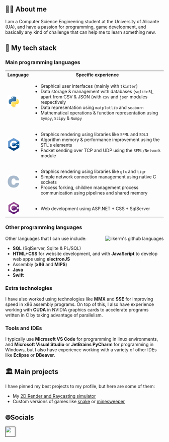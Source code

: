 ## 👨‍🎓 About me
I am a Computer Science Engineering student at the University of Alicante (UA), and have a passion for programming, game development, and basically any kind of challenge that can help me to learn something new.

## 🧱 My tech stack
### Main programming languages
<table>
  <tr>
    <th>Language</th>
    <th>Specific experience</th>
  </tr>
  <tr>
    <td>
      <a title="Python" alt="Python" href="https://www.python.org" target="_blank" rel="noreferrer"> <img src="https://raw.githubusercontent.com/devicons/devicon/master/icons/python/python-original.svg" width="40" height="40"/>
    </td>
    <td>
      <ul>
        <li>Graphical user interfaces (mainly with <code>tkinter</code>)</li>
        <li>Data storage & management with databases (<code>sqlite3</code>), apart from CSV & JSON (with <code>csv</code> and <code>json</code> modules respectively</li>
        <li>Data representation using <code>matplotlib</code> and <code>seaborn</code></li>
        <li>Mathematical operations & function representation using <code>Sympy</code>, <code>Scipy</code> & <code>Numpy</code></li>
      </ul>
    </td>
  </tr>
  <tr>
    <td>
      <a title="C++" alt="cplusplus" href="https://www.w3schools.com/cpp/" target="_blank" rel="noreferrer"> <img src="https://raw.githubusercontent.com/devicons/devicon/master/icons/cplusplus/cplusplus-original.svg" width="40" height="40"/>
    </td>
    <td>
      <ul>
        <li>Graphics rendering using libraries like <code>SFML</code> and <code>SDL3</code></li>
        <li>Algorithm memory & performance improvement using the STL's elements</li>
        <li>Packet sending over TCP and UDP using the <code>SFML/Network</code> module</li>
      </ul>
    </td>
  </tr>
  <tr>
    <td>
      <a title="C" alt="C" href="https://www.cprogramming.com/" target="_blank" rel="noreferrer"> <img src="https://raw.githubusercontent.com/devicons/devicon/master/icons/c/c-original.svg" width="38" height="38"/>
    </td>
    <td>
      <ul>
        <li>Graphics rendering using libraries like <code>gfx</code> and <code>tigr</code></li>
        <li>Simple network connection management using native C sockets</li>
        <li>Process forking, children management process communication using pipelines and shared memory</li>
      </ul>
    </td>
  </tr>
  <tr>
    <td>
      <a title="C#" alt="csharp" href="https://www.w3schools.com/cs/" target="_blank" rel="noreferrer"> <img src="https://raw.githubusercontent.com/devicons/devicon/master/icons/csharp/csharp-original.svg" width="40" height="40"/>
    </td>
    <td>
      <ul>
        <li>Web development using ASP.NET + CSS + SqlServer</li>
      </ul>
    </td>
  </tr>
</table>

<h3>Other programming languages</h3>
<p>
  <img align="right" src="https://github-readme-stats.vercel.app/api/top-langs?username=iikerm&show_icons=true&locale=en" alt="iikerm's github languages" />
</p>

Other languages that I can use include:
- **SQL** (SqlServer, Sqlite & PL/SQL)
- **HTML+CSS** for website development, and with **JavaScript** to develop web apps using **electronJS**
- Assembly (**x86** and **MIPS**)
- **Java**
- **Swift**

### Extra technologies
I have also worked using technologies like **MMX** and **SSE** for improving speed in x86 assembly programs.
On top of this, I also have experience working with **CUDA** in NVIDIA graphics cards to accelerate programs written in C by taking advantage of parallelism.

### Tools and IDEs
I typically use **Microsoft VS Code** for programming in linux environments, and **Microsoft Visual Studio** or **JetBrains PyCharm** for programming in Windows, but I also have experience working with a variety of other IDEs like **Eclipse** or **DBeaver**.

## 🏛 Main projects
I have pinned my best projects to my profile, but here are some of them:
- My [2D Render and Raycasting simulator](https://github.com/iikerm/2D-raycasting-sim)
- Custom versions of games like [snake](https://github.com/iikerm/sfml-snake) or [minesweeper](https://github.com/iikerm/sfml-minesweeper)

## 🌐Socials
<a href="" target="_blank" rel="noreferrer">
  <picture>
    <source media="(prefers-color-scheme: light)" srcset="https://raw.githubusercontent.com/danielcranney/readme-generator/main/public/icons/socials/linkedin.svg" />
    <source media="(prefers-color-scheme: dark)" srcset="https://raw.githubusercontent.com/danielcranney/readme-generator/main/public/icons/socials/linkedin-dark.svg" />
    <img src="https://raw.githubusercontent.com/danielcranney/readme-generator/main/public/icons/socials/linkedin.svg" width="32" height="32" />
  </picture>
</a>
